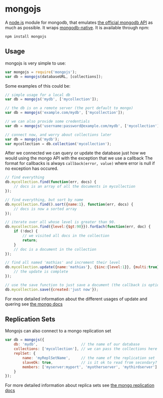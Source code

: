 # mongojs
A [node.js](http://nodejs.org) module for mongodb, that emulates [the official mongodb API](http://www.mongodb.org/display/DOCS/Home) as much as possible. It wraps [mongodb-native](https://github.com/christkv/node-mongodb-native/).
It is available through npm:

	npm install mongojs

## Usage

mongojs is very simple to use:

``` js
var mongojs = require('mongojs');
var db = mongojs(databaseURL, [collections]);
```

Some examples of this could be:

``` js
// simple usage for a local db
var db = mongojs('mydb', ['mycollection']);

// the db is on a remote server (the port default to mongo)
var db = mongojs('example.com/mydb', ['mycollection']);

// we can also provide some credentials
var db = mongojs('username:password@example.com/mydb', ['mycollection']);

// connect now, and worry about collections later
var db = mongojs('mydb');
var mycollection = db.collection('mycollection');
```

After we connected we can query or update the database just how we would using the mongo API with the exception that we use a callback
The format for callbacks is always `callback(error, value)` where error is null if no exception has occured.

``` js
// find everything
db.mycollection.find(function(err, docs) {
	// docs is an array of all the documents in mycollection
});

// find everything, but sort by name
db.mycollection.find().sort({name:1}, function(err, docs) {
	// docs is now a sorted array
});

// iterate over all whose level is greater than 90.
db.mycollection.find({level:{$gt:90}}).forEach(function(err, doc) {
	if (!doc) {
		// we visited all docs in the collection
		return;
	}
	// doc is a document in the collection
});

// find all named 'mathias' and increment their level
db.mycollection.update({name:'mathias'}, {$inc:{level:1}}, {multi:true}, function(err) {
	// the update is complete
});

// use the save function to just save a document (the callback is optional for all writes)
db.mycollection.save({created:'just now'});
```

For more detailed information about the different usages of update and quering see [the mongo docs](http://www.mongodb.org/display/DOCS/Manual)

## Replication Sets

Mongojs can also connect to a mongo replication set

``` js
var db = mongojs({
	db: 'mydb',                    // the name of our database
	collections: ['mycollection'], // we can pass the collections here also
	replSet: {
		name: 'myReplSetName',     // the name of the replication set
		slaveOk: true,             // is it ok to read from secondary? defaults to false
		members: ['myserver:myport', 'myotherserver', 'mythirdserver']
	}
});
```

For more detailed information about replica sets see [the mongo replication docs](http://www.mongodb.org/display/DOCS/Replica+Sets)
